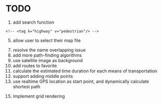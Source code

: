 # TODO
1. add search function
<!-- 2. add name tag to nodes -->
<!-- 3. add multiple modes(walking, riding, driving, public transport) in the form of tickbox ---- self.get_whitelist() -->
    <!-- <tag k="highway" v="pedestrian"/> -->

<!-- 4. resolve the issue of path not found -->
5. allow user to select their map file
<!-- 6. change finding_node to be async -->
7. resolve the name overlapping issue
8. add more path-finding algorithms
9. use satellite image as background
10. add routes to favorite
11. calculate the estimated time duration for each means of transportation
12. support adding middle points
13. use realtime GPS location as start point, and dynamically calculate shortest path
<!-- 14. let the backend run all the time -->
15. Implement grid rendering